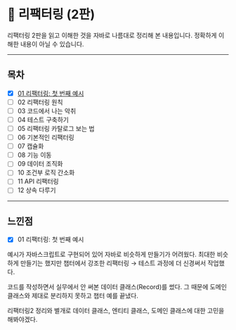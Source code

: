 # 📖 리팩터링 (2판)

리팩터링 2판을 읽고 이해한 것을 자바로 나름대로 정리해 본 내용입니다. 정확하게 이해한 내용이 아닐 수 있습니다.

----
## 목차

- [x] [01 리팩터링: 첫 번째 예시](https://github.com/songsimo/refactoring2/tree/master/src/main/ch01)
- [ ] 02 리팩터링 원칙
- [ ] 03 코드에서 나는 악취
- [ ] 04 테스트 구축하기
- [ ] 05 리팩터링 카탈로그 보는 법
- [ ] 06 기본적인 리팩터링
- [ ] 07 캡슐화
- [ ] 08 기능 이동
- [ ] 09 데이터 조직화
- [ ] 10 조건부 로직 간소화
- [ ] 11 API 리팩터링
- [ ] 12 상속 다루기

----
## 느낀점

- [x] 01 리팩터링: 첫 번째 예시

예시가 자바스크립트로 구현되어 있어 자바로 비슷하게 만들기가 어려웠다. 최대한 비슷하게 만들기는 했지만 챕터에서 강조한 리팩터링 &rarr; 테스트 과정에 더 신경써서 작업했다.

코드를 작성하면서 실무에서 안 써본 데이터 클래스(Record)를 썼다. 그 때문에 도메인 클래스와 제대로 분리하지 못하고 챕터 예를 끝냈다.

리팩터링2 정리와 별개로 데이터 클래스, 엔티티 클래스, 도메인 클래스에 대한 고민을 해봐야겠다.